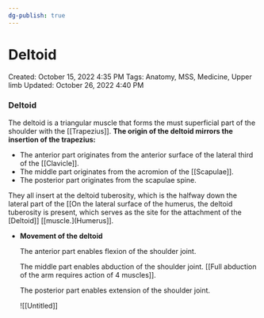```yaml
---
dg-publish: true
---
```


# Deltoid

Created: October 15, 2022 4:35 PM
Tags: Anatomy, MSS, Medicine, Upper limb
Updated: October 26, 2022 4:40 PM

### Deltoid

The deltoid is a triangular muscle that forms the must superficial part of the shoulder with the [[Trapezius]]. ******************************The origin of the deltoid mirrors the insertion of the trapezius:******************************

- The anterior part originates from the anterior surface of the lateral third of the [[Clavicle]].
- The middle part originates from the acromion of the [[Scapulae]].
- The posterior part originates from the scapulae spine.

They all insert at the deltoid tuberosity, which is the halfway down the lateral part of the [[On the lateral surface of the humerus, the deltoid tuberosity is present, which serves as the site for the attachment of the [Deltoid]]  [[muscle.](Humerus]].

- ********************************************Movement of the deltoid********************************************
    
    The anterior part enables flexion of the shoulder joint.
    
    The middle part enables abduction of the shoulder joint. [[Full abduction of the arm requires action of 4 muscles]].
    
    The posterior part enables extension of the shoulder joint.
    
    ![[Untitled]]